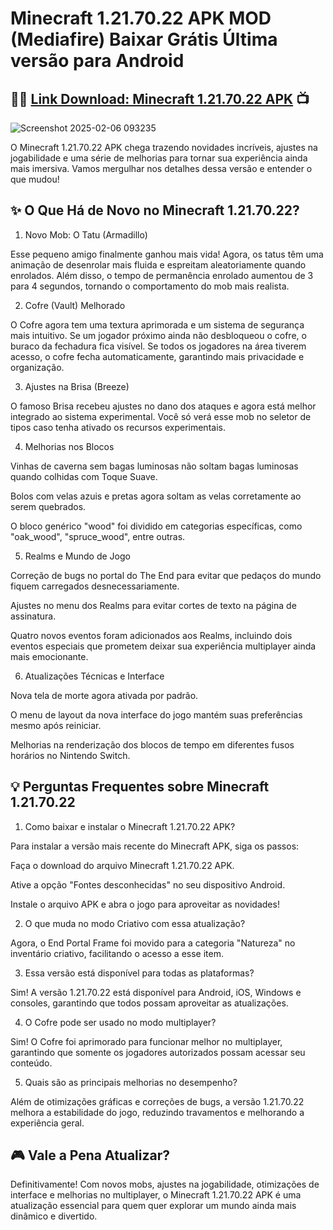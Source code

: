 # Minecraft 1.21.70.22 APK MOD (Mediafire) Baixar Grátis Última versão para Android
## 🌈📲 [Link Download: Minecraft 1.21.70.22 APK](https://apksil.com/minecraft-apk/) 📺
![Screenshot 2025-02-06 093235](https://github.com/user-attachments/assets/53324edd-1e7f-4b4d-b563-1f39dce390b9)

O Minecraft 1.21.70.22 APK chega trazendo novidades incríveis, ajustes na jogabilidade e uma série de melhorias para tornar sua experiência ainda mais imersiva. Vamos mergulhar nos detalhes dessa versão e entender o que mudou!

## ✨ O Que Há de Novo no Minecraft 1.21.70.22?

1. Novo Mob: O Tatu (Armadillo)

Esse pequeno amigo finalmente ganhou mais vida! Agora, os tatus têm uma animação de desenrolar mais fluida e espreitam aleatoriamente quando enrolados. Além disso, o tempo de permanência enrolado aumentou de 3 para 4 segundos, tornando o comportamento do mob mais realista.

2. Cofre (Vault) Melhorado

O Cofre agora tem uma textura aprimorada e um sistema de segurança mais intuitivo. Se um jogador próximo ainda não desbloqueou o cofre, o buraco da fechadura fica visível. Se todos os jogadores na área tiverem acesso, o cofre fecha automaticamente, garantindo mais privacidade e organização.

3. Ajustes na Brisa (Breeze)

O famoso Brisa recebeu ajustes no dano dos ataques e agora está melhor integrado ao sistema experimental. Você só verá esse mob no seletor de tipos caso tenha ativado os recursos experimentais.

4. Melhorias nos Blocos

Vinhas de caverna sem bagas luminosas não soltam bagas luminosas quando colhidas com Toque Suave.

Bolos com velas azuis e pretas agora soltam as velas corretamente ao serem quebrados.

O bloco genérico "wood" foi dividido em categorias específicas, como "oak_wood", "spruce_wood", entre outras.

5. Realms e Mundo de Jogo

Correção de bugs no portal do The End para evitar que pedaços do mundo fiquem carregados desnecessariamente.

Ajustes no menu dos Realms para evitar cortes de texto na página de assinatura.

Quatro novos eventos foram adicionados aos Realms, incluindo dois eventos especiais que prometem deixar sua experiência multiplayer ainda mais emocionante.

6. Atualizações Técnicas e Interface

Nova tela de morte agora ativada por padrão.

O menu de layout da nova interface do jogo mantém suas preferências mesmo após reiniciar.

Melhorias na renderização dos blocos de tempo em diferentes fusos horários no Nintendo Switch.

## 💡 Perguntas Frequentes sobre Minecraft 1.21.70.22

1. Como baixar e instalar o Minecraft 1.21.70.22 APK?

Para instalar a versão mais recente do Minecraft APK, siga os passos:

Faça o download do arquivo Minecraft 1.21.70.22 APK.

Ative a opção "Fontes desconhecidas" no seu dispositivo Android.

Instale o arquivo APK e abra o jogo para aproveitar as novidades!

2. O que muda no modo Criativo com essa atualização?

Agora, o End Portal Frame foi movido para a categoria "Natureza" no inventário criativo, facilitando o acesso a esse item.

3. Essa versão está disponível para todas as plataformas?

Sim! A versão 1.21.70.22 está disponível para Android, iOS, Windows e consoles, garantindo que todos possam aproveitar as atualizações.

4. O Cofre pode ser usado no modo multiplayer?

Sim! O Cofre foi aprimorado para funcionar melhor no multiplayer, garantindo que somente os jogadores autorizados possam acessar seu conteúdo.

5. Quais são as principais melhorias no desempenho?

Além de otimizações gráficas e correções de bugs, a versão 1.21.70.22 melhora a estabilidade do jogo, reduzindo travamentos e melhorando a experiência geral.

## 🎮 Vale a Pena Atualizar?

Definitivamente! Com novos mobs, ajustes na jogabilidade, otimizações de interface e melhorias no multiplayer, o Minecraft 1.21.70.22 APK é uma atualização essencial para quem quer explorar um mundo ainda mais dinâmico e divertido.
